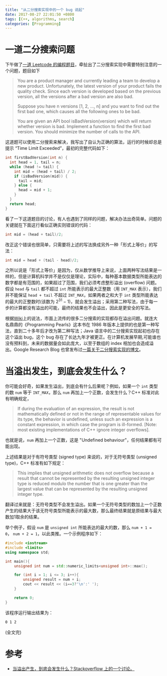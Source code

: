```yaml
---
title: "从二分搜索实现中的一个 bug 说起"
date: 2017-08-27 22:01:50 +0800
tags: [C++, algorithms, search]
categories: [Programming]
---
```


# 一道二分搜索问题

下午做了[一道 Leetcode 的编程题目](https://leetcode.com/problems/first-bad-version/description/)，牵扯出了二分搜索实现中需要特别注意的一个问题，题目如下

<!--more-->

>You are a product manager and currently leading a team to develop a new
product. Unfortunately, the latest version of your product fails the quality
check. Since each version is developed based on the previous version, all the
versions after a bad version are also bad.
>
>Suppose you have n versions [1, 2, ..., n] and you want to find out the first
bad one, which causes all the following ones to be bad.
>
>You are given an API bool isBadVersion(version) which will return whether
version is bad. Implement a function to find the first bad version. You should
minimize the number of calls to the API.

这道题可以使用二分搜索来解决，我写出了自认为正确的算法，运行的时候却总是提示 “Time Limit Exceeded”，最初的完整代码如下：

```cpp
int firstBadVersion(int n) {
  int head = 1, tail = n;
  while (head != tail) {
    int mid = (head + tail) / 2;
    if (isBadVersion(mid)) {
      tail = mid;
    } else {
      head = mid + 1;
    }
  }
  return head;
}
```

看了一下这道题目的讨论，有人也遇到了同样的问题，解决办法出奇简单。问题的关键就在下面这行看似正确实则错误的代码：

```cpp
int mid = (head + tail)/2;
```

改正这个错误也很简单，只需要将上述的写法换成另外一种「形式上等价」的写法：

```cpp
int mid = head + (tail - head)/2;
```

之所以说是「形式上等价」是因为，仅从数学推导上来说，上面两种写法结果是一样的，但是计算机科学并不是仅仅是理论，实际中，每种基本数据类型所能表达的数字都是有范围的，如果超过了范围，我们必须考虑整形溢出 (overflow) 问题。假设 `head` 与 `tail` 都不超过 `int` 所能表示的最大正整数（用 `INT_MAX` 表示），我们并不能保证 `head + tail` 不超过 `INT_MAX`，如果两者之和大于 `int` 类型所能表达的最大的正整数时(该数为 $2^{31}-1$)，就会发生溢出；采用第二种写法，由于每一步的计算都没有溢出的可能，最终的结果也不会溢出，因此是更安全的写法。

根据[Wiki](https://en.wikipedia.org/wiki/Binary_search_algorithm#Implementation_issues)上的说法，市面上流传的很多二分搜索的实现都存在溢出问题。就连大名鼎鼎的《Programming Pearls》这本书在 1986 年版本上提供的也是第一种写法，直到二十多年后才改为第二种写法；Java 语言中的二分搜索实现起初也存在这个溢出 bug，这个 bug 存在了长达九年才被更正。在计算机发展早期,可能谁也没有预料到，未来的数据量会如此庞大，以至于数组的 index 相加也会造成溢出。Google Research Blog 也曾发布过[一篇关于二分搜索实现的博文](https://research.googleblog.com/2006/06/extra-extra-read-all-about-it-nearly.html)。

# 当溢出发生，到底会发生什么？

你可能会好奇，如果发生溢出，到底会有什么后果呢？例如，如果一个 `int` 类型的数 `num` 等于 `INT_MAX`，那么 `num` 再加上一个正数，会发生什么？C++ 标准对此有明确规定，

>If during the evaluation of an expression, the result is not mathematically
defined or not in the range of representable values for its type, the behavior
is undefined, unless such an expression is a constant expression, in which case
the program is ill-formed. [Note: most existing implementations of C++ ignore
integer overflows].

也就是说，`num` 再加上一个正数，这是 "Undefined behaviour"，任何结果都有可能出现。

上述结果是对于有符号类型 (signed type) 来说的，对于无符号类型 (unsigned type)，C++ 标准有如下规定：

> This implies that unsigned arithmetic does not overflow because a result that
> cannot be represented by the resulting unsigned integer type is reduced
> modulo the number that is one greater than the largest value that can be
> represented by the resulting unsigned integer type.

翻译过来就是：无符号类型不会发生溢出。如果一个无符号类型的数加上一个正数产生的结果大于该无符号类型所能表示的最大数，那么最终结果就是原结果与最大数加1取余的结果。

举个例子，假设 `num` 是 `unsigned int` 所能表达的最大的数，那么 `num + 1 =  0`， `num + 2 = 1`，以此类推。一个示例程序如下：

```cpp
#include <iostream>
#include <limits>
using namespace std;

int main(){
    unsigned int num = std::numeric_limits<unsigned int>::max();

    for (int i = 1; i <= 3; i++){
        unsigned result = num + i;
        cout << result << (i==3?'\n':' ');
    }

    return 0;
}
```

该程序运行输出结果为：

```bash
0 1 2
```

(全文完)

# 参考

+ [当溢出产生，到底会发生什么？Stackoverflow 上的一个讨论。](https://stackoverflow.com/q/12275248/6064933)
